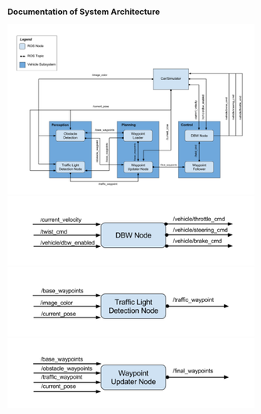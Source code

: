 ### Documentation of System Architecture

[//]: # (Image References)

[image1]: ./imgs/system_architecture.png "System Architecture"
[image2]: ./imgs/dbw_node.png "DBW Node"
[image3]: ./imgs/tl_detection_node.png "Traffic Light Node"
[image4]: ./imgs/waypoint_update_node.png "Waypoint Update Node"

![alt text][image1]
![alt text][image2]
![alt text][image3]
![alt text][image4]

